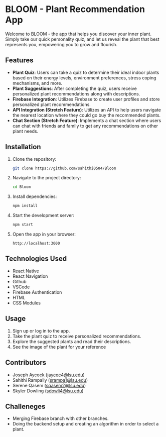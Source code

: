# BLOOM - Plant Recommendation App

Welcome to BLOOM - the app that helps you discover your inner plant. Simply take our quick personality quiz, and let us reveal the plant that best represents you, empowering you to grow and flourish.

## Features

- **Plant Quiz**: Users can take a quiz to determine their ideal indoor plants based on their energy levels, environment preferences, stress coping mechanisms, and more.
- **Plant Suggestions**: After completing the quiz, users receive personalized plant recommendations along with descriptions.
- **Firebase Integration**: Utilizes Firebase to create user profiles and store personalized plant recommendations.
- **API Integration (Stretch Feature)**: Utilizes an API to help users navigate the nearest location where they could go buy the recommended plants.
- **Chat Section (Stretch Feature)**: Implements a chat section where users can chat with friends and family to get any recommendations on other plant needs.

## Installation

1. Clone the repository:

   ```bash
   git clone https://github.com/sahithi0504/Bloom
   ```

2. Navigate to the project directory:

   ```bash
   cd Bloom
   ```

3. Install dependencies:

   ```bash
   npm install
   ```

4. Start the development server:

   ```bash
   npm start
   ```

5. Open the app in your browser:

   ```
   http://localhost:3000
   ```

## Technologies Used

- React Native
- React Navigation
- Github
- VSCode
- Firebase Authentication
- HTML
- CSS Modules

## Usage

1. Sign up or log in to the app.
2. Take the plant quiz to receive personalized recommendations.
3. Explore the suggested plants and read their descriptions.
4. See the image of the plant for your reference 

## Contributors

- Joseph Aycock (jaycoc4@lsu.edu)
- Sahithi Rampally (srampa1@lsu.edu)
- Serene Qasem (sqasem2@lsu.edu)
- Skyler Dowling (sdowli4@lsu.edu)

 ## Challeneges
 - Merging Firebase branch with other branches.
 - Doing the backend setup and creating an algorithm in order to select a plant.
